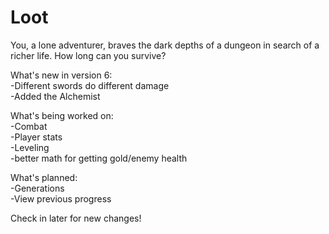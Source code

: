 # Loot
You, a lone adventurer, braves the dark depths of a dungeon in search of a richer life. How long can you survive?

What's new in version 6:
  <br>-Different swords do different damage
  <br>-Added the Alchemist
  
What's being worked on:
  <br>-Combat
  <br>-Player stats
  <br>-Leveling
  <br>-better math for getting gold/enemy health
  
What's planned:
  <br>-Generations
  <br>-View previous progress
  
Check in later for new changes!
